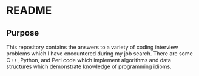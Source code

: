 # README

## Purpose

This repository contains the answers to a variety of coding interview problems which I have encountered during my job search. There are some C++, Python, and Perl code which implement algorithms and data structures which demonstrate knowledge of programming idioms.

